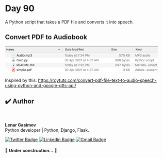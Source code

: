 # Day 90

A Python script that takes a PDF file and converts it into speech.

## Convert PDF to Audiobook

![pdftoaudio](pdftoaudio.png)

Inspired by this: https://roytuts.com/convert-pdf-file-text-to-audio-speech-using-python-and-google-gtts-api/

## ✔️ Author

<img style="border-radius: 50%;" src="https://github.com/lenargasimov.png" width="100px;" alt=""/>
<br>
  
<p>
<b>Lenar Gasimov</b><br>Python developer | Python, Django, Flask.</p>


[![Twitter Badge](https://img.shields.io/badge/-@lenargasimov-1ca0f1?style=flat-square&labelColor=1ca0f1&logo=twitter&logoColor=white&link=https://twitter.com/lenargasimov)](https://twitter.com/lenargasimov) [![Linkedin Badge](https://img.shields.io/badge/-lenargasimov-blue?style=flat-square&logo=Linkedin&logoColor=white&link=https://www.linkedin.com/in/lenargasimov/)](https://www.linkedin.com/in/lenargasimov/)
[![Gmail Badge](https://img.shields.io/badge/-lenargasimovdev@gmail.com-c14438?style=flat-square&logo=Gmail&logoColor=white&link=mailto:lenargasimovdev@gmail.com)](mailto:lenargasimovdev@gmail.com)

<h4>

🚧 Under construction... 🚧

</h4>